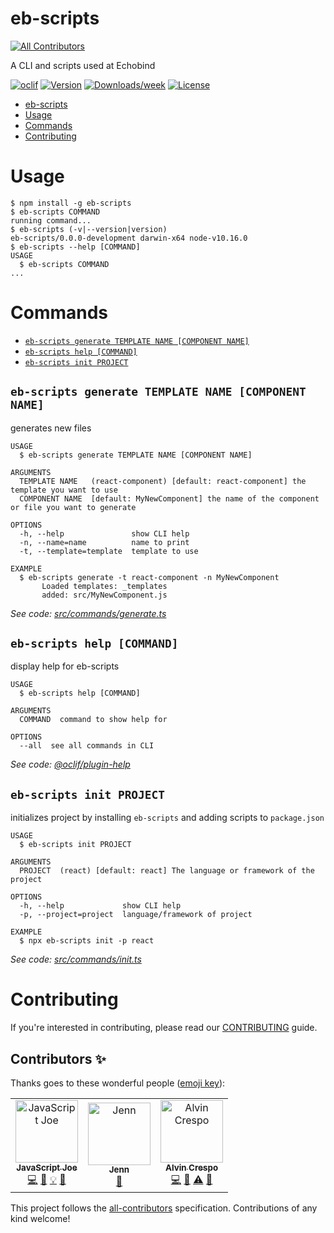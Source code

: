 # eb-scripts
[![All Contributors](https://img.shields.io/badge/all_contributors-3-orange.svg?style=flat-square)](#contributors)

A CLI and scripts used at Echobind

[![oclif](https://img.shields.io/badge/cli-oclif-brightgreen.svg)](https://oclif.io)
[![Version](https://img.shields.io/npm/v/eb-scripts.svg)](https://npmjs.org/package/eb-scripts)
[![Downloads/week](https://img.shields.io/npm/dw/eb-scripts.svg)](https://npmjs.org/package/eb-scripts)
[![License](https://img.shields.io/npm/l/eb-scripts.svg)](https://github.com/echobind/eb-scripts/blob/master/package.json)

<!-- toc -->
* [eb-scripts](#eb-scripts)
* [Usage](#usage)
* [Commands](#commands)
* [Contributing](#contributing)
<!-- tocstop -->

# Usage

<!-- usage -->
```sh-session
$ npm install -g eb-scripts
$ eb-scripts COMMAND
running command...
$ eb-scripts (-v|--version|version)
eb-scripts/0.0.0-development darwin-x64 node-v10.16.0
$ eb-scripts --help [COMMAND]
USAGE
  $ eb-scripts COMMAND
...
```
<!-- usagestop -->

# Commands

<!-- commands -->
* [`eb-scripts generate TEMPLATE NAME [COMPONENT NAME]`](#eb-scripts-generate-template-name-component-name)
* [`eb-scripts help [COMMAND]`](#eb-scripts-help-command)
* [`eb-scripts init PROJECT`](#eb-scripts-init-project)

## `eb-scripts generate TEMPLATE NAME [COMPONENT NAME]`

generates new files

```
USAGE
  $ eb-scripts generate TEMPLATE NAME [COMPONENT NAME]

ARGUMENTS
  TEMPLATE NAME   (react-component) [default: react-component] the template you want to use
  COMPONENT NAME  [default: MyNewComponent] the name of the component or file you want to generate

OPTIONS
  -h, --help               show CLI help
  -n, --name=name          name to print
  -t, --template=template  template to use

EXAMPLE
  $ eb-scripts generate -t react-component -n MyNewComponent
       Loaded templates: _templates
       added: src/MyNewComponent.js
```

_See code: [src/commands/generate.ts](https://github.com/echobind/eb-scripts/blob/v0.0.0-development/src/commands/generate.ts)_

## `eb-scripts help [COMMAND]`

display help for eb-scripts

```
USAGE
  $ eb-scripts help [COMMAND]

ARGUMENTS
  COMMAND  command to show help for

OPTIONS
  --all  see all commands in CLI
```

_See code: [@oclif/plugin-help](https://github.com/oclif/plugin-help/blob/v2.2.1/src/commands/help.ts)_

## `eb-scripts init PROJECT`

initializes project by installing `eb-scripts` and adding scripts to `package.json`

```
USAGE
  $ eb-scripts init PROJECT

ARGUMENTS
  PROJECT  (react) [default: react] The language or framework of the project

OPTIONS
  -h, --help             show CLI help
  -p, --project=project  language/framework of project

EXAMPLE
  $ npx eb-scripts init -p react
```

_See code: [src/commands/init.ts](https://github.com/echobind/eb-scripts/blob/v0.0.0-development/src/commands/init.ts)_
<!-- commandsstop -->

# Contributing

If you're interested in contributing, please read our [CONTRIBUTING](https://github.com/echobind/eb-scripts/blob/master/CONTRIBUTING.md) guide.

## Contributors ✨

Thanks goes to these wonderful people ([emoji key](https://allcontributors.org/docs/en/emoji-key)):

<!-- ALL-CONTRIBUTORS-LIST:START - Do not remove or modify this section -->
<!-- prettier-ignore -->
<table>
  <tr>
    <td align="center"><a href="https://jsjoe.io"><img src="https://avatars3.githubusercontent.com/u/3806031?v=4" width="100px;" alt="JavaScript Joe"/><br /><sub><b>JavaScript Joe</b></sub></a><br /><a href="https://github.com/echobind/eb-scripts/commits?author=jsjoeio" title="Code">💻</a> <a href="https://github.com/echobind/eb-scripts/commits?author=jsjoeio" title="Documentation">📖</a> <a href="#example-jsjoeio" title="Examples">💡</a> <a href="#maintenance-jsjoeio" title="Maintenance">🚧</a></td>
    <td align="center"><a href="https://github.com/cmejet"><img src="https://avatars3.githubusercontent.com/u/7119624?v=4" width="100px;" alt="Jenn"/><br /><sub><b>Jenn</b></sub></a><br /><a href="#review-cmejet" title="Reviewed Pull Requests">👀</a></td>
    <td align="center"><a href="http://alvincrespo.com"><img src="https://avatars0.githubusercontent.com/u/151311?v=4" width="100px;" alt="Alvin Crespo"/><br /><sub><b>Alvin Crespo</b></sub></a><br /><a href="https://github.com/echobind/eb-scripts/commits?author=alvincrespo" title="Code">💻</a> <a href="https://github.com/echobind/eb-scripts/commits?author=alvincrespo" title="Documentation">📖</a> <a href="https://github.com/echobind/eb-scripts/commits?author=alvincrespo" title="Tests">⚠️</a> <a href="#review-alvincrespo" title="Reviewed Pull Requests">👀</a></td>
  </tr>
</table>

<!-- ALL-CONTRIBUTORS-LIST:END -->

This project follows the [all-contributors](https://github.com/all-contributors/all-contributors) specification. Contributions of any kind welcome!